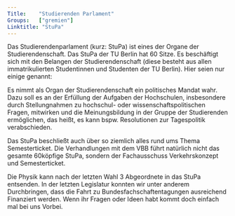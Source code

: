 ```yaml
---
Title:	  "Studierenden Parlament"
Groups:	  ["gremien"]
Linktitle: "StuPa"
---
```

Das Studierendenparlament (kurz: StuPa) ist eines der Organe der Studierendenschaft. Das StuPa der TU Berlin hat 60 Sitze. Es beschäftigt sich mit den Belangen der Studierendenschaft (diese besteht aus allen immatrikulierten Studentinnen und Studenten der TU Berlin). Hier seien nur einige genannt: 

Es nimmt als Organ der Studierendenschaft ein politisches Mandat wahr. Dazu soll es an der Erfüllung der Aufgaben der Hochschulen, insbesondere durch Stellungnahmen zu hochschul- oder wissenschaftspolitischen Fragen, mitwirken und die Meinungsbildung in der Gruppe der Studierenden ermöglichen, das heißt, es kann bspw. Resolutionen zur Tagespolitik verabschieden. 

Das StuPa beschließt auch über so ziemlich alles rund ums Thema Semesterticket. Die Verhandlungen mit dem VBB führt natürlich nicht das gesamte 60köpfige StuPa, sondern der Fachausschuss Verkehrskonzept und Semesterticket. 

Die Physik kann nach der letzten Wahl 3 Abgeordnete in das StuPa entsenden. In der letzten Legislatur konnten wir unter anderem Durchbringen, dass die Fahrt zu Bundesfachschaftentagungen ausreichend Finanziert werden. Wenn ihr Fragen oder Ideen habt kommt doch einfach mal bei uns Vorbei.  

